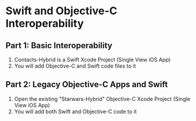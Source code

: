 # Swift and Objective-C Interoperability 

## Part 1: Basic Interoperability

1. Contacts-Hybrid is a Swift Xcode Project (Single View iOS App)
2. You will add Objective-C and Swift code files to it
    
## Part 2: Legacy Objective-C Apps and Swift

1. Open the existing "Starwars-Hybrid" Objective-C Xcode Project (Single View iOS App)
2. You will add both Swift and Objective-C code to it
